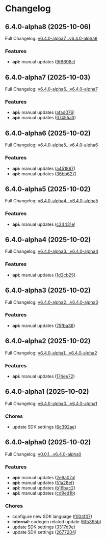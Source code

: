 # Changelog

## 6.4.0-alpha8 (2025-10-06)

Full Changelog: [v6.4.0-alpha7...v6.4.0-alpha8](https://github.com/trycourier/courier-python/compare/v6.4.0-alpha7...v6.4.0-alpha8)

### Features

* **api:** manual updates ([9f8698c](https://github.com/trycourier/courier-python/commit/9f8698cc478334c02ee28e1b9149f9f255887f35))

## 6.4.0-alpha7 (2025-10-03)

Full Changelog: [v6.4.0-alpha6...v6.4.0-alpha7](https://github.com/trycourier/courier-python/compare/v6.4.0-alpha6...v6.4.0-alpha7)

### Features

* **api:** manual updates ([afad076](https://github.com/trycourier/courier-python/commit/afad076eed4506db36e9997072a6c74bc127a64e))
* **api:** manual updates ([07455a3](https://github.com/trycourier/courier-python/commit/07455a32228d749413929e164d47b504edd86354))

## 6.4.0-alpha6 (2025-10-02)

Full Changelog: [v6.4.0-alpha5...v6.4.0-alpha6](https://github.com/trycourier/courier-python/compare/v6.4.0-alpha5...v6.4.0-alpha6)

### Features

* **api:** manual updates ([a451897](https://github.com/trycourier/courier-python/commit/a45189735dca2ee6983378929a634b606b9020e2))
* **api:** manual updates ([36bb627](https://github.com/trycourier/courier-python/commit/36bb62743986c845fad2f3fecaa188d7de556385))

## 6.4.0-alpha5 (2025-10-02)

Full Changelog: [v6.4.0-alpha4...v6.4.0-alpha5](https://github.com/trycourier/courier-python/compare/v6.4.0-alpha4...v6.4.0-alpha5)

### Features

* **api:** manual updates ([c34431e](https://github.com/trycourier/courier-python/commit/c34431efa9d87ddf206192dec64b06889c900a45))

## 6.4.0-alpha4 (2025-10-02)

Full Changelog: [v6.4.0-alpha3...v6.4.0-alpha4](https://github.com/trycourier/courier-python/compare/v6.4.0-alpha3...v6.4.0-alpha4)

### Features

* **api:** manual updates ([1d2cb25](https://github.com/trycourier/courier-python/commit/1d2cb258a5765cdf7aa8ce86158b01947565530b))

## 6.4.0-alpha3 (2025-10-02)

Full Changelog: [v6.4.0-alpha2...v6.4.0-alpha3](https://github.com/trycourier/courier-python/compare/v6.4.0-alpha2...v6.4.0-alpha3)

### Features

* **api:** manual updates ([75fba38](https://github.com/trycourier/courier-python/commit/75fba382fb63386480b3b12b3d48ee329244e85d))

## 6.4.0-alpha2 (2025-10-02)

Full Changelog: [v6.4.0-alpha1...v6.4.0-alpha2](https://github.com/trycourier/courier-python/compare/v6.4.0-alpha1...v6.4.0-alpha2)

### Features

* **api:** manual updates ([174ee72](https://github.com/trycourier/courier-python/commit/174ee72b20f2dca6ec5f680f0ed6d7efabc1833a))

## 6.4.0-alpha1 (2025-10-02)

Full Changelog: [v6.4.0-alpha0...v6.4.0-alpha1](https://github.com/trycourier/courier-python/compare/v6.4.0-alpha0...v6.4.0-alpha1)

### Chores

* update SDK settings ([6c392ae](https://github.com/trycourier/courier-python/commit/6c392ae4d5e6a1d41eb3b175964978d79a783f58))

## 6.4.0-alpha0 (2025-10-02)

Full Changelog: [v0.0.1...v6.4.0-alpha0](https://github.com/trycourier/courier-python/compare/v0.0.1...v6.4.0-alpha0)

### Features

* **api:** manual updates ([2e6a07a](https://github.com/trycourier/courier-python/commit/2e6a07ab17a63673de30d2dd088a492e1ecf5073))
* **api:** manual updates ([51a28ef](https://github.com/trycourier/courier-python/commit/51a28efc4e1d20328556ae691fe4a768bbb277b4))
* **api:** manual updates ([b16bac2](https://github.com/trycourier/courier-python/commit/b16bac2553d106e3ddc040bdfe3beac79f8c0408))
* **api:** manual updates ([cd9ed1b](https://github.com/trycourier/courier-python/commit/cd9ed1b563215b6896734669bd041c091f0db29a))


### Chores

* configure new SDK language ([f004f07](https://github.com/trycourier/courier-python/commit/f004f07aabba46f78d7834c62b4ef1ce4ec11759))
* **internal:** codegen related update ([6fb395b](https://github.com/trycourier/courier-python/commit/6fb395bb3062bb749130c8f6345fbfcd693d2584))
* update SDK settings ([3317d9e](https://github.com/trycourier/courier-python/commit/3317d9ec8f294d05ddd89e3b2e7f5da9a8716127))
* update SDK settings ([2677204](https://github.com/trycourier/courier-python/commit/2677204576bea283de2c5f7e17cad008a0ca497b))
